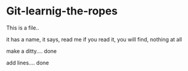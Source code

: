 # Git-learnig-the-ropes

This is a file..

it has a name, it says, read me
if you read it, you will find, 
nothing at all





make a ditty.... done



add lines.... done
